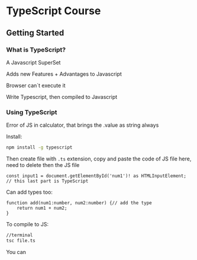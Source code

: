 
# TypeScript Course

## Getting Started

### What is TypeScript?

A Javascript SuperSet

Adds new Features + Advantages to Javascript

Browser can´t execute it

Write Typescript, then compiled to Javascript

### Using TypeScript

Error of JS in calculator, that brings the .value as string always

Install:
````bash
npm install -g typescript
````

Then create file with `.ts` extension, copy and paste the code of JS file here, need to delete then the JS file

````TS
const input1 = document.getElementById('num1')! as HTMLInputElement; // this last part is TypeScript
````
Can add types too:
````TS
function add(num1:number, num2:number) {// add the type
	return num1 + num2;
}
````

To compile to JS:

````bash
//terminal
tsc file.ts
````
You can
<!--stackedit_data:
eyJoaXN0b3J5IjpbMTk2MTU0NTgwNywxODEyNDMxMTYwLC0xOD
cxNjc4NjI1LDE2NjMzNzAwMzQsLTE1NDQ5MzMxNzUsLTE1OTYz
NTYzMDAsMjA0MDI5NzYyMl19
-->